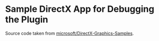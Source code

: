 # Sample DirectX App for Debugging the Plugin

Source code taken from [microsoft/DirectX-Graphics-Samples](https://github.com/microsoft/DirectX-Graphics-Samples/tree/master/Samples/Desktop/D3D12HelloWorld/src/HelloConstBuffers).
